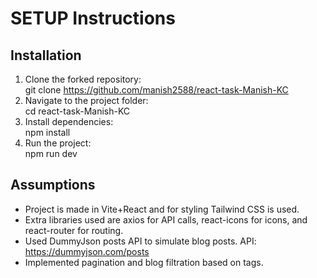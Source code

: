 # SETUP Instructions

## Installation

1. Clone the forked repository:  
   git clone https://github.com/manish2588/react-task-Manish-KC  
2. Navigate to the project folder:  
   cd react-task-Manish-KC  
3. Install dependencies:  
   npm install  
4. Run the project:  
   npm run dev  

## Assumptions

- Project is made in Vite+React and for styling Tailwind CSS is used.  
- Extra libraries used are axios for API calls, react-icons for icons, and react-router for routing.  
- Used DummyJson posts API to simulate blog posts. API: https://dummyjson.com/posts  
- Implemented pagination and blog filtration based on tags.  
